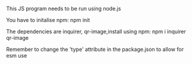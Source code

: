This JS program needs to be run using node.js

You have to initalise npm:
  npm init

The dependencies are inquirer, qr-image,install using npm:
  npm i inquirer qr-image

Remember to change the 'type' attribute in the package.json to allow for esm use
